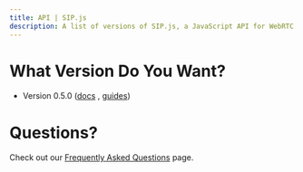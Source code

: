 ```yaml
---
title: API | SIP.js
description: A list of versions of SIP.js, a JavaScript API for WebRTC developers to add SIP signaling to their applications.
---
```


# What Version Do You Want?

* Version 0.5.0 ([docs](/api/0.5.0/) , [guides](/guides/))


# Questions?

Check out our [Frequently Asked Questions](/faq/) page.

